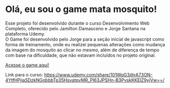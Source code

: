 <h1>Olá, eu sou o game mata mosquito!</h1>
<p>Esse projeto foi desenvolvido durante o curso Desenvolvimento Web Completo, oferecido pelo Jamilton Damasceno e Jorge Santana na plataforma Udemy.<br>O Game foi desenvolvido pelo Jorge para a seção inicial de javascript como forma de treinamento, onde eu realizei pequenas alterações como mudança da imagem do mosquito ao clicar no mesmo, além de diferença de tempo com base na dificuldade, que não estavam incluídos no projeto original.</p>

<a href="https://lsantanaa.github.io/Projeto_Game_mata_mosquito/index.html">Acesse o game aqui!</a>

Link para o curso: https://www.udemy.com/share/101WqG3@rA73ON-4YtfHPjiaSDzkNGobbbTp35HsvatpvMR_Pl63JPSHn-B3PvskKKElZ9yjVw==/
